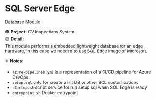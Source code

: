# SQL Server Edge
Database Module  

:orange_circle: **Project:** CV Inspections System   
:yellow_circle: **Detail:**  
  This module performs a embedded lightweight database for an edge hardware, in this case we needed to use SQL Edge image of Microsoft.

:eight_spoked_asterisk: **Notes:**  
- `azure-pipelines.yml` is a representation of a CI/CD pipeline for Azure DevOps.
- `setup.sql` only for create a init DB or other SQL customizations
- `startup.sh` script service for run setup.sql when SQL Edge is ready
- `entrypoint.sh` Docker entrypoint


